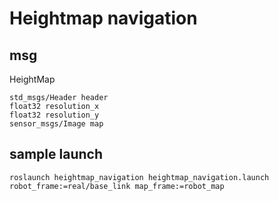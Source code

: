 # Heightmap navigation

## msg
HeightMap
```
std_msgs/Header header
float32 resolution_x
float32 resolution_y
sensor_msgs/Image map
```

## sample launch
```roslaunch heightmap_navigation heightmap_navigation.launch robot_frame:=real/base_link map_frame:=robot_map```